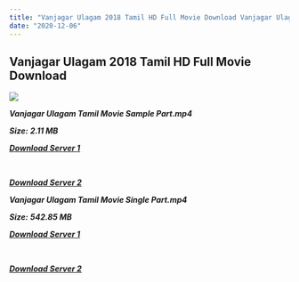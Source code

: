 ```yaml
---
title: "Vanjagar Ulagam 2018 Tamil HD Full Movie Download Vanjagar Ulagam Tamil HD Movie Download"
date: "2020-12-06"
---
```


## Vanjagar Ulagam 2018 Tamil HD Full Movie Download 

![](https://images.moviebuff.com/997e6227-70b0-473c-8b1d-7377537d7f51?w=1000)

**_Vanjagar Ulagam Tamil Movie Sample Part.mp4_**

**_Size:_** **_2.11 MB_**

**_[Download Server 1](http://b3.wetransfer.vip/files/Tamil{525e4ed8fa01f01a9103e1e2d0de788082fff3ddd3718eaf08f87fc8fd9b0ee6}20Movies/Tamil{525e4ed8fa01f01a9103e1e2d0de788082fff3ddd3718eaf08f87fc8fd9b0ee6}202018{525e4ed8fa01f01a9103e1e2d0de788082fff3ddd3718eaf08f87fc8fd9b0ee6}20Movies/Vanjagar{525e4ed8fa01f01a9103e1e2d0de788082fff3ddd3718eaf08f87fc8fd9b0ee6}20Ulagam{525e4ed8fa01f01a9103e1e2d0de788082fff3ddd3718eaf08f87fc8fd9b0ee6}20(2018)/Vanjagar{525e4ed8fa01f01a9103e1e2d0de788082fff3ddd3718eaf08f87fc8fd9b0ee6}20Ulagam{525e4ed8fa01f01a9103e1e2d0de788082fff3ddd3718eaf08f87fc8fd9b0ee6}20(2018){525e4ed8fa01f01a9103e1e2d0de788082fff3ddd3718eaf08f87fc8fd9b0ee6}20Proper{525e4ed8fa01f01a9103e1e2d0de788082fff3ddd3718eaf08f87fc8fd9b0ee6}20HDRip/Vanjagar{525e4ed8fa01f01a9103e1e2d0de788082fff3ddd3718eaf08f87fc8fd9b0ee6}20Ulagam{525e4ed8fa01f01a9103e1e2d0de788082fff3ddd3718eaf08f87fc8fd9b0ee6}20Sample{525e4ed8fa01f01a9103e1e2d0de788082fff3ddd3718eaf08f87fc8fd9b0ee6}20(640x360).mp4)_**

**_[  
](http://b3.wetransfer.vip/files/Tamil{525e4ed8fa01f01a9103e1e2d0de788082fff3ddd3718eaf08f87fc8fd9b0ee6}20Movies/Tamil{525e4ed8fa01f01a9103e1e2d0de788082fff3ddd3718eaf08f87fc8fd9b0ee6}202018{525e4ed8fa01f01a9103e1e2d0de788082fff3ddd3718eaf08f87fc8fd9b0ee6}20Movies/Vanjagar{525e4ed8fa01f01a9103e1e2d0de788082fff3ddd3718eaf08f87fc8fd9b0ee6}20Ulagam{525e4ed8fa01f01a9103e1e2d0de788082fff3ddd3718eaf08f87fc8fd9b0ee6}20(2018)/Vanjagar{525e4ed8fa01f01a9103e1e2d0de788082fff3ddd3718eaf08f87fc8fd9b0ee6}20Ulagam{525e4ed8fa01f01a9103e1e2d0de788082fff3ddd3718eaf08f87fc8fd9b0ee6}20(2018){525e4ed8fa01f01a9103e1e2d0de788082fff3ddd3718eaf08f87fc8fd9b0ee6}20Proper{525e4ed8fa01f01a9103e1e2d0de788082fff3ddd3718eaf08f87fc8fd9b0ee6}20HDRip/Vanjagar{525e4ed8fa01f01a9103e1e2d0de788082fff3ddd3718eaf08f87fc8fd9b0ee6}20Ulagam{525e4ed8fa01f01a9103e1e2d0de788082fff3ddd3718eaf08f87fc8fd9b0ee6}20Sample{525e4ed8fa01f01a9103e1e2d0de788082fff3ddd3718eaf08f87fc8fd9b0ee6}20(640x360).mp4)_**

**_[Download Server 2](http://b3.wetransfer.vip/files/Tamil{525e4ed8fa01f01a9103e1e2d0de788082fff3ddd3718eaf08f87fc8fd9b0ee6}20Movies/Tamil{525e4ed8fa01f01a9103e1e2d0de788082fff3ddd3718eaf08f87fc8fd9b0ee6}202018{525e4ed8fa01f01a9103e1e2d0de788082fff3ddd3718eaf08f87fc8fd9b0ee6}20Movies/Vanjagar{525e4ed8fa01f01a9103e1e2d0de788082fff3ddd3718eaf08f87fc8fd9b0ee6}20Ulagam{525e4ed8fa01f01a9103e1e2d0de788082fff3ddd3718eaf08f87fc8fd9b0ee6}20(2018)/Vanjagar{525e4ed8fa01f01a9103e1e2d0de788082fff3ddd3718eaf08f87fc8fd9b0ee6}20Ulagam{525e4ed8fa01f01a9103e1e2d0de788082fff3ddd3718eaf08f87fc8fd9b0ee6}20(2018){525e4ed8fa01f01a9103e1e2d0de788082fff3ddd3718eaf08f87fc8fd9b0ee6}20Proper{525e4ed8fa01f01a9103e1e2d0de788082fff3ddd3718eaf08f87fc8fd9b0ee6}20HDRip/Vanjagar{525e4ed8fa01f01a9103e1e2d0de788082fff3ddd3718eaf08f87fc8fd9b0ee6}20Ulagam{525e4ed8fa01f01a9103e1e2d0de788082fff3ddd3718eaf08f87fc8fd9b0ee6}20Sample{525e4ed8fa01f01a9103e1e2d0de788082fff3ddd3718eaf08f87fc8fd9b0ee6}20(640x360).mp4)_**

**_Vanjagar Ulagam Tamil Movie Single Part.mp4_**

**_Size:_** **_542.85 MB_**

**_[Download Server 1](http://b3.wetransfer.vip/files/Tamil{525e4ed8fa01f01a9103e1e2d0de788082fff3ddd3718eaf08f87fc8fd9b0ee6}20Movies/Tamil{525e4ed8fa01f01a9103e1e2d0de788082fff3ddd3718eaf08f87fc8fd9b0ee6}202018{525e4ed8fa01f01a9103e1e2d0de788082fff3ddd3718eaf08f87fc8fd9b0ee6}20Movies/Vanjagar{525e4ed8fa01f01a9103e1e2d0de788082fff3ddd3718eaf08f87fc8fd9b0ee6}20Ulagam{525e4ed8fa01f01a9103e1e2d0de788082fff3ddd3718eaf08f87fc8fd9b0ee6}20(2018)/Vanjagar{525e4ed8fa01f01a9103e1e2d0de788082fff3ddd3718eaf08f87fc8fd9b0ee6}20Ulagam{525e4ed8fa01f01a9103e1e2d0de788082fff3ddd3718eaf08f87fc8fd9b0ee6}20(2018){525e4ed8fa01f01a9103e1e2d0de788082fff3ddd3718eaf08f87fc8fd9b0ee6}20Proper{525e4ed8fa01f01a9103e1e2d0de788082fff3ddd3718eaf08f87fc8fd9b0ee6}20HDRip/Vanjagar{525e4ed8fa01f01a9103e1e2d0de788082fff3ddd3718eaf08f87fc8fd9b0ee6}20Ulagam{525e4ed8fa01f01a9103e1e2d0de788082fff3ddd3718eaf08f87fc8fd9b0ee6}20Single{525e4ed8fa01f01a9103e1e2d0de788082fff3ddd3718eaf08f87fc8fd9b0ee6}20Part{525e4ed8fa01f01a9103e1e2d0de788082fff3ddd3718eaf08f87fc8fd9b0ee6}20(640x360).mp4)_**

**_[  
](http://b3.wetransfer.vip/files/Tamil{525e4ed8fa01f01a9103e1e2d0de788082fff3ddd3718eaf08f87fc8fd9b0ee6}20Movies/Tamil{525e4ed8fa01f01a9103e1e2d0de788082fff3ddd3718eaf08f87fc8fd9b0ee6}202018{525e4ed8fa01f01a9103e1e2d0de788082fff3ddd3718eaf08f87fc8fd9b0ee6}20Movies/Vanjagar{525e4ed8fa01f01a9103e1e2d0de788082fff3ddd3718eaf08f87fc8fd9b0ee6}20Ulagam{525e4ed8fa01f01a9103e1e2d0de788082fff3ddd3718eaf08f87fc8fd9b0ee6}20(2018)/Vanjagar{525e4ed8fa01f01a9103e1e2d0de788082fff3ddd3718eaf08f87fc8fd9b0ee6}20Ulagam{525e4ed8fa01f01a9103e1e2d0de788082fff3ddd3718eaf08f87fc8fd9b0ee6}20(2018){525e4ed8fa01f01a9103e1e2d0de788082fff3ddd3718eaf08f87fc8fd9b0ee6}20Proper{525e4ed8fa01f01a9103e1e2d0de788082fff3ddd3718eaf08f87fc8fd9b0ee6}20HDRip/Vanjagar{525e4ed8fa01f01a9103e1e2d0de788082fff3ddd3718eaf08f87fc8fd9b0ee6}20Ulagam{525e4ed8fa01f01a9103e1e2d0de788082fff3ddd3718eaf08f87fc8fd9b0ee6}20Single{525e4ed8fa01f01a9103e1e2d0de788082fff3ddd3718eaf08f87fc8fd9b0ee6}20Part{525e4ed8fa01f01a9103e1e2d0de788082fff3ddd3718eaf08f87fc8fd9b0ee6}20(640x360).mp4)_**

**_[Download Server 2](http://b3.wetransfer.vip/files/Tamil{525e4ed8fa01f01a9103e1e2d0de788082fff3ddd3718eaf08f87fc8fd9b0ee6}20Movies/Tamil{525e4ed8fa01f01a9103e1e2d0de788082fff3ddd3718eaf08f87fc8fd9b0ee6}202018{525e4ed8fa01f01a9103e1e2d0de788082fff3ddd3718eaf08f87fc8fd9b0ee6}20Movies/Vanjagar{525e4ed8fa01f01a9103e1e2d0de788082fff3ddd3718eaf08f87fc8fd9b0ee6}20Ulagam{525e4ed8fa01f01a9103e1e2d0de788082fff3ddd3718eaf08f87fc8fd9b0ee6}20(2018)/Vanjagar{525e4ed8fa01f01a9103e1e2d0de788082fff3ddd3718eaf08f87fc8fd9b0ee6}20Ulagam{525e4ed8fa01f01a9103e1e2d0de788082fff3ddd3718eaf08f87fc8fd9b0ee6}20(2018){525e4ed8fa01f01a9103e1e2d0de788082fff3ddd3718eaf08f87fc8fd9b0ee6}20Proper{525e4ed8fa01f01a9103e1e2d0de788082fff3ddd3718eaf08f87fc8fd9b0ee6}20HDRip/Vanjagar{525e4ed8fa01f01a9103e1e2d0de788082fff3ddd3718eaf08f87fc8fd9b0ee6}20Ulagam{525e4ed8fa01f01a9103e1e2d0de788082fff3ddd3718eaf08f87fc8fd9b0ee6}20Single{525e4ed8fa01f01a9103e1e2d0de788082fff3ddd3718eaf08f87fc8fd9b0ee6}20Part{525e4ed8fa01f01a9103e1e2d0de788082fff3ddd3718eaf08f87fc8fd9b0ee6}20(640x360).mp4)_**

